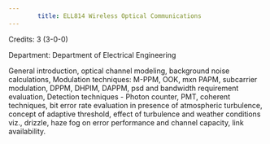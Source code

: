 ```yaml
---
        title: ELL814 Wireless Optical Communications
---
```

Credits: 3 (3-0-0)

Department: Department of Electrical Engineering

General introduction, optical channel modeling, background noise calculations, Modulation techniques: M-PPM, OOK, mxn PAPM, subcarrier modulation, DPPM, DHPIM, DAPPM, psd and bandwidth requirement evaluation, Detection techniques - Photon counter, PMT, coherent techniques, bit error rate evaluation in presence of atmospheric turbulence, concept of adaptive threshold, effect of turbulence and weather conditions viz., drizzle, haze fog on error performance and channel capacity, link availability.